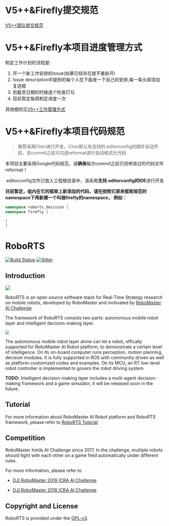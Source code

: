 # V5++&Firefly提交规范

[V5++团队提交规范](http://git.npu5v5.cn/v5/Management/blob/master/团队规范/V5++提交规范.md)

# V5++&Firefly本项目进度管理方式

制定工作计划的流程是:
1. 开一个新工作安排的Issue(如果已经存在就不重新开)
2. Issue description中提到的每个人在下面发一下自己的安排,每一条头部添加复选框
3. 到截至日期的时候逐个检查打勾
4. 目前暂定每周制定进度一次

其他细则见[V5++工作管理方式](http://git.npu5v5.cn/v5/Management/blob/master/团队规范/V5++工作管理方式.md)

# V5++&Firefly本项目代码规范

> 推荐采用Clion进行开发，Clion默认有支持的.editorconfig的插件自动开启，且commit之前可勾选reformat进行自动格式化代码

本项目主要采用Google代码规范，请**确保**每次commit之前已将修改过的代码文件reformat！

.editorconfig文件已放入工程根目录中，请采用**支持.editorconfig的IDE**进行开发

**目前暂定，组内在它的框架上新添加的代码，请在按照它原来框架规范的namespace下再新建一个叫做firefly的namespace， 例如：**

```c++
namespace roborts_decision {
namespace firefly {

}
}
```

# RoboRTS

[![Build Status](https://travis-ci.org/RoboMaster/RoboRTS.svg?branch=master)](https://travis-ci.org/RoboMaster/RoboRTS)
[![Gitter](https://badges.gitter.im/RoboMaster/RoboRTS.svg)](https://gitter.im/RoboMaster/RoboRTS?utm_source=badge&utm_medium=badge&utm_campaign=pr-badge)

## Introduction

<img src="images/robot.jpg" style="zoom:100%;display: inline-block; float:middle"/>

RoboRTS is an open source software stack for Real-Time Strategy research on mobile robots, developed by RoboMaster and motivated by [RoboMaster AI Challenge](#competition)

The framework of RoboRTS consists two parts: autonomous mobile robot layer and intelligent decision-making layer.

<img src="images/system.png" style="zoom:80%;display: inline-block; float:middle"/>

The autonomous mobile robot layer alone can let a robot, offically supported for RoboMaster AI Robot platform, to demonstrate a certain level of intelligence. On its on-board computer runs perception, motion planning, decision modules. It is fully supported in ROS with community driven as well as platform-customized codes and examples. On its MCU, an RT low-level robot controller is implemented to govern the robot driving system.  

**TODO:** Intelligent decision-making layer includes a multi-agent decision-making framework and a game simulator, it will be released soon in the future.

## Tutorial

For more information about RoboMaster AI Robot platform and RoboRTS framework, please refer to [RoboRTS Tutorial](https://robomaster.github.io/RoboRTS-Tutorial/#/)

## Competition

RoboMaster holds AI Challenge since 2017. In the challenge, multiple robots should fight with each other on a game field automatically under different rules.

For more information, please refer to

- [DJI RoboMaster 2019 ICRA AI Challenge](https://icra2019.org/competitions/dji-robomaster-ai-challenge)

- [DJI RoboMaster 2018 ICRA AI Challenge](https://icra2018.org/dji-robomaster-ai-challenge/)

## Copyright and License

RoboRTS is provided under the [GPL-v3](COPYING).
